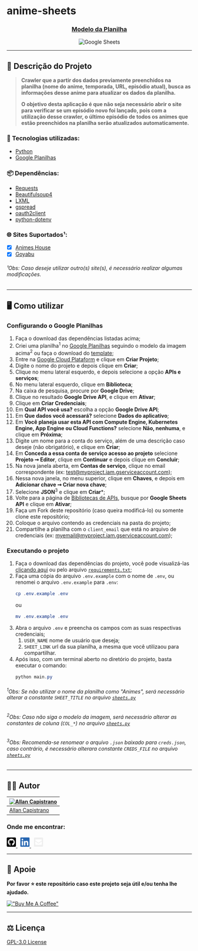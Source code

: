 # anime-sheets

<h3 align="center">
  <a href="https://github.com/AllanCapistrano/anime-sheets/releases/tag/1.0" target="_blank">Modelo da Planilha</a>
</h3>
<p align="center">
  <img src="https://i.imgur.com/b46LpT2.png" alt="Google Sheets">
</p>

------------

## 📖 Descrição do Projeto ##
> **Crawler que a partir dos dados previamente preenchidos na planilha (nome do anime, temporada, URL, episódio atual), busca as informações desse anime para atualizar os dados da planilha.**
>
> **O objetivo desta aplicação é que não seja necessário abrir o site para verificar se um episódio novo foi lançado, pois com a utilização desse crawler, o último episódio de todos os animes que estão preenchidos na planilha serão atualizados automaticamente.**

### 📂 Tecnologias utilizadas: ###
- [Python](https://www.python.org/)
- [Google Planilhas](https://www.google.com/sheets/about/)

### 📦 Dependências: ###
- [Requests](https://pypi.org/project/requests/)
- [Beautifulsoup4](https://pypi.org/project/beautifulsoup4/)
- [LXML](https://pypi.org/project/lxml/)
- [gspread](https://pypi.org/project/gspread/)
- [oauth2client](https://pypi.org/project/oauth2client/)
- [python-dotenv](https://pypi.org/project/python-dotenv/)

### 🌐 Sites Suportados¹: ###
- [x] [Animes House](https://animeshouse.net/)
- [x] [Goyabu](https://goyabu.com/)

###### ¹Obs: Caso deseje utilizar outro(s) site(s), é necessário realizar algumas modificações.

------------

## 🖥️ Como utilizar ##

### Configurando o Google Planilhas ###

1. Faça o download das dependências listadas acima;
2. Criei uma planilha<sup>1</sup> no [Google Planilhas](https://www.google.com/sheets/about/) seguindo o modelo da imagem acima<sup>2</sup> ou faça o download do [template](https://github.com/AllanCapistrano/anime-sheets/releases/tag/1.0);
3. Entre na [Google Cloud Plataform](https://console.cloud.google.com) e clique em **Criar Projeto**;
4. Digite o nome do projeto e depois clique em **Criar**;
5. Clique no menu lateral esquerdo, e depois selecione a opção **APIs e serviços**;
6. No menu lateral esquerdo, clique em **Biblioteca**;
7. Na caixa de pesquisa, procure por **Google Drive**;
8. Clique no resultado **Google Drive API**, e clique em **Ativar**;
9. Clique em **Criar Credenciais**;
10. Em **Qual API você usa?** escolha a opção **Google Drive API**;
11. Em **Que dados você acessará?** selecione **Dados do aplicativo**;
12. Em **Você planeja usar esta API com Compute Engine, Kubernetes Engine, App Engine ou Cloud Functions?** selecione **Não, nenhuma**, e clique em **Próxima**;
13. Digite um nome para a conta do serviço, além de uma descrição caso deseje (não obrigatório), e clique em **Criar**;
14. Em **Conceda a essa conta de serviço acesso ao projeto** selecione **Projeto ➞ Editor**, clique em **Continuar** e depois clique em **Concluir**;
15. Na nova janela aberta, em **Contas de serviço**, clique no email correspondente (ex: test@myproject.iam.gserviceaccount.com);
16. Nessa nova janela, no menu superior, clique em **Chaves**, e depois em **Adicionar chave ➞ Criar nova chave**;
17. Selecione **JSON**<sup>3</sup> e clique em **Criar***;
18. Volte para a página de [Bibliotecas de APIs](https://console.cloud.google.com/apis/library), busque por **Google Sheets API** e clique em **Ativar**;
19. Faça um Fork deste repositório (caso queira modificá-lo) ou somente clone este repositório;
29. Coloque o arquivo contendo as credenciais na pasta do projeto;
21. Compartilhe a planilha com o ```client_email``` que está no arquivo de credenciais (ex: myemail@myproject.iam.gserviceaccount.com);

### Executando o projeto ###
1. Faça o download das dependências do projeto, você pode visualizá-las [clicando aqui](-dependências) ou pelo arquivo [`requirements.txt`](./requirements.txt);
2. Faça uma cópia do arquivo `.env.example` com o nome de `.env`, ou renomei o arquivo `.env.example` para `.env`:
   ```powershell
   cp .env.example .env
   ```
   ou
   ```powershell
   mv .env.example .env
   ```
3. Abra o arquivo `.env` e preencha os campos com as suas respectivas credenciais;
   1. `USER_NAME` nome de usuário que deseja;
   2. `SHEET_LINK` url da sua planilha, a mesma que você utilizaou para compartilhar.
4. Após isso, com um terminal aberto no diretório do projeto, basta executar o comando:
   ```powershell
   python main.py
   ```

###### <sup>1</sup>Obs: Se não utilizar o nome da planilha como "Animes", será necessário alterar a constante ```SHEET_TITLE``` no arquivo [```sheets.py```](https://github.com/AllanCapistrano/anime-sheets/blob/main/sheets.py) ######
###### <sup>2</sup>Obs: Caso não siga o modelo da imagem, será necessário alterar as constantes de coluna (```COL_*```) no arquivo [```sheets.py```](https://github.com/AllanCapistrano/anime-sheets/blob/main/sheets.py) ######
###### <sup>3</sup>Obs: Recomenda-se renomear o arquivo ```.json``` baixado para ```creds.json```, caso contrário, é necessário alterara constante ```CREDS_FILE``` no arquivo [```sheets.py```](https://github.com/AllanCapistrano/anime-sheets/blob/main/sheets.py)  ######

------------

## 👨‍💻 Autor ##

| [![Allan Capistrano](https://github.com/AllanCapistrano.png?size=100)](https://github.com/AllanCapistrano) |
| -----------------------------------------------------------------------------------------------------------|
| [Allan Capistrano](https://github.com/AllanCapistrano)                                                     |

<p>
    <h3>Onde me encontrar:</h3>
    <a href="https://github.com/AllanCapistrano">
        <img src="https://github.com/AllanCapistrano/AllanCapistrano/blob/master/assets/github-square-brands.png" alt="Github icon" width="5%">
    </a>
    &nbsp
    <a href="https://www.linkedin.com/in/allancapistrano/">
        <img src="https://github.com/AllanCapistrano/AllanCapistrano/blob/master/assets/linkedin-brands.png" alt="Linkedin icon" width="5%">
    </a> 
    &nbsp
    <a href="https://mail.google.com/mail/u/0/?view=cm&fs=1&tf=1&source=mailto&to=asantos@ecomp.uefs.br">
        <img src="https://github.com/AllanCapistrano/AllanCapistrano/blob/master/assets/envelope-square-solid.png" alt="Email icon" width="5%">
    </a>
</p>

------------



## 🙏 Apoie ##

**Por favor ⭐️ este repositório caso este projeto seja útil e/ou tenha lhe ajudado.**

[!["Buy Me A Coffee"](https://www.buymeacoffee.com/assets/img/custom_images/orange_img.png)](https://www.buymeacoffee.com/allancapistrano)

------------

## ⚖️ Licença ##
[GPL-3.0 License](./LICENSE)
